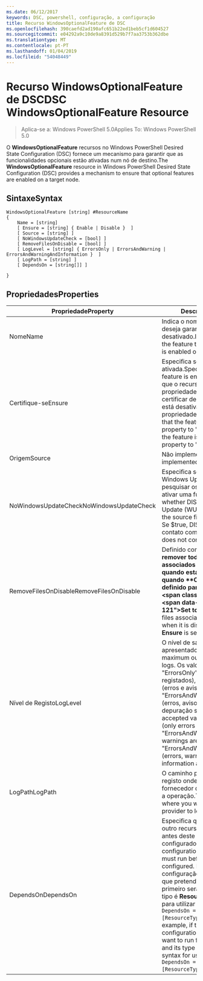 ```yaml
---
ms.date: 06/12/2017
keywords: DSC, powershell, configuração, a configuração
title: Recurso WindowsOptionalFeature de DSC
ms.openlocfilehash: 390caefd2ad190afc651b22ed1beb5cf1d604527
ms.sourcegitcommit: e04292a9c10de9a8391d529b7f7aa3753b362dbe
ms.translationtype: MT
ms.contentlocale: pt-PT
ms.lasthandoff: 01/04/2019
ms.locfileid: "54048449"
---
```

# <a name="dsc-windowsoptionalfeature-resource"></a><span data-ttu-id="ac02a-103">Recurso WindowsOptionalFeature de DSC</span><span class="sxs-lookup"><span data-stu-id="ac02a-103">DSC WindowsOptionalFeature Resource</span></span>

> <span data-ttu-id="ac02a-104">Aplica-se a: Windows PowerShell 5.0</span><span class="sxs-lookup"><span data-stu-id="ac02a-104">Applies To: Windows PowerShell 5.0</span></span>

<span data-ttu-id="ac02a-105">O **WindowsOptionalFeature** recursos no Windows PowerShell Desired State Configuration (DSC) fornece um mecanismo para garantir que as funcionalidades opcionais estão ativadas num nó de destino.</span><span class="sxs-lookup"><span data-stu-id="ac02a-105">The **WindowsOptionalFeature** resource in Windows PowerShell Desired State Configuration (DSC) provides a mechanism to ensure that optional features are enabled on a target node.</span></span>

## <a name="syntax"></a><span data-ttu-id="ac02a-106">Sintaxe</span><span class="sxs-lookup"><span data-stu-id="ac02a-106">Syntax</span></span>

```
WindowsOptionalFeature [string] #ResourceName
{
    Name = [string]
    [ Ensure = [string] { Enable | Disable }  ]
    [ Source = [string] ]
    [ NoWindowsUpdateCheck = [bool] ]
    [ RemoveFilesOnDisable = [bool] ]
    [ LogLevel = [string] { ErrorsOnly | ErrorsAndWarning | ErrorsAndWarningAndInformation }  ]
    [ LogPath = [string] ]
    [ DependsOn = [string[]] ]

}
```

## <a name="properties"></a><span data-ttu-id="ac02a-107">Propriedades</span><span class="sxs-lookup"><span data-stu-id="ac02a-107">Properties</span></span>

|  <span data-ttu-id="ac02a-108">Propriedade</span><span class="sxs-lookup"><span data-stu-id="ac02a-108">Property</span></span>  |  <span data-ttu-id="ac02a-109">Descrição</span><span class="sxs-lookup"><span data-stu-id="ac02a-109">Description</span></span>   |
|---|---|
| <span data-ttu-id="ac02a-110">Nome</span><span class="sxs-lookup"><span data-stu-id="ac02a-110">Name</span></span>| <span data-ttu-id="ac02a-111">Indica o nome do recurso que deseja garantir que está ativado ou desativado.</span><span class="sxs-lookup"><span data-stu-id="ac02a-111">Indicates the name of the feature that you want to ensure is enabled or disabled.</span></span>|
| <span data-ttu-id="ac02a-112">Certifique-se</span><span class="sxs-lookup"><span data-stu-id="ac02a-112">Ensure</span></span>| <span data-ttu-id="ac02a-113">Especifica se a funcionalidade está ativada.</span><span class="sxs-lookup"><span data-stu-id="ac02a-113">Specifies whether the feature is enabled.</span></span> <span data-ttu-id="ac02a-114">Para garantir que o recurso é ativado, defina esta propriedade para "Ativar" para se certificar de que a funcionalidade está desativada, defina a propriedade "Desativar".</span><span class="sxs-lookup"><span data-stu-id="ac02a-114">To ensure that the feature is enabled, set this property to "Enable" To ensure that the feature is disabled, set the property to "Disable".</span></span>|
| <span data-ttu-id="ac02a-115">Origem</span><span class="sxs-lookup"><span data-stu-id="ac02a-115">Source</span></span>| <span data-ttu-id="ac02a-116">Não implementado.</span><span class="sxs-lookup"><span data-stu-id="ac02a-116">Not implemented.</span></span>|
| <span data-ttu-id="ac02a-117">NoWindowsUpdateCheck</span><span class="sxs-lookup"><span data-stu-id="ac02a-117">NoWindowsUpdateCheck</span></span>| <span data-ttu-id="ac02a-118">Especifica se o DISM contacta Windows Update (WU) ao pesquisar os ficheiros de origem ativar uma funcionalidade.</span><span class="sxs-lookup"><span data-stu-id="ac02a-118">Specifies whether DISM contacts Windows Update (WU) when searching for the source files to enable a feature.</span></span> <span data-ttu-id="ac02a-119">Se $true, DISM não entre em contato com WU.</span><span class="sxs-lookup"><span data-stu-id="ac02a-119">If $true, DISM does not contact WU.</span></span>|
| <span data-ttu-id="ac02a-120">RemoveFilesOnDisable</span><span class="sxs-lookup"><span data-stu-id="ac02a-120">RemoveFilesOnDisable</span></span>| <span data-ttu-id="ac02a-121">Definido como **$true** para remover todos os ficheiros associados a funcionalidade quando está desativado (ou seja, quando **Certifique-se** está definido para "Ausente").</span><span class="sxs-lookup"><span data-stu-id="ac02a-121">Set to **$true** to remove all files associated with the feature when it is disabled (that is, when **Ensure** is set to "Absent").</span></span>|
| <span data-ttu-id="ac02a-122">Nível de Registo</span><span class="sxs-lookup"><span data-stu-id="ac02a-122">LogLevel</span></span>| <span data-ttu-id="ac02a-123">O nível de saída máximo apresentado nos registos.</span><span class="sxs-lookup"><span data-stu-id="ac02a-123">The maximum output level shown in the logs.</span></span> <span data-ttu-id="ac02a-124">Os valores aceites são: "ErrorsOnly" (apenas erros são registados), "ErrorsAndWarning" (erros e avisos são registados) e "ErrorsAndWarningAndInformation" (erros, avisos e informações de depuração são registados).</span><span class="sxs-lookup"><span data-stu-id="ac02a-124">The accepted values are: "ErrorsOnly" (only errors are logged), "ErrorsAndWarning" (errors and warnings are logged), and "ErrorsAndWarningAndInformation" (errors, warnings, and debug information are logged).</span></span>|
| <span data-ttu-id="ac02a-125">LogPath</span><span class="sxs-lookup"><span data-stu-id="ac02a-125">LogPath</span></span>| <span data-ttu-id="ac02a-126">O caminho para um ficheiro de registo onde pretende que o fornecedor de recursos para iniciar a operação.</span><span class="sxs-lookup"><span data-stu-id="ac02a-126">The path to a log file where you want the resource provider to log the operation.</span></span>|
| <span data-ttu-id="ac02a-127">DependsOn</span><span class="sxs-lookup"><span data-stu-id="ac02a-127">DependsOn</span></span>| <span data-ttu-id="ac02a-128">Especifica que a configuração de outro recurso deve ser executado antes deste recurso está configurado.</span><span class="sxs-lookup"><span data-stu-id="ac02a-128">Specifies that the configuration of another resource must run before this resource is configured.</span></span> <span data-ttu-id="ac02a-129">Por exemplo, se o ID da configuração do recurso do bloco que pretende executar script primeiro será __ResourceName__ e seu tipo é __ResourceType__, a sintaxe para utilizar esta propriedade é `DependsOn = "[ResourceType]ResourceName"`.</span><span class="sxs-lookup"><span data-stu-id="ac02a-129">For example, if the ID of the resource configuration script block that you want to run first is __ResourceName__ and its type is __ResourceType__, the syntax for using this property is `DependsOn = "[ResourceType]ResourceName"`.</span></span>|
